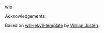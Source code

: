 wip

Acknowledgements:

Based on [will-jekyll-template](https://github.com/willianjusten/will-jekyll-template) by [Willian Justen](http://willianjusten.com.br/).
